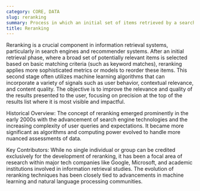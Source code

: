 ```yaml
---
category: CORE, DATA
slug: reranking
summary: Process in which an initial set of items retrieved by a search algorithm is resorted using a secondary criterion or algorithm to better match user expectations or specific criteria.
title: Reranking
---
```


Reranking is a crucial component in information retrieval systems, particularly in search engines and recommender systems. After an initial retrieval phase, where a broad set of potentially relevant items is selected based on basic matching criteria (such as keyword matches), reranking applies more sophisticated metrics or models to reorder these items. This second stage often utilizes machine learning algorithms that can incorporate a variety of signals such as user behavior, contextual relevance, and content quality. The objective is to improve the relevance and quality of the results presented to the user, focusing on precision at the top of the results list where it is most visible and impactful.

Historical Overview: The concept of reranking emerged prominently in the early 2000s with the advancement of search engine technologies and the increasing complexity of user queries and expectations. It became more significant as algorithms and computing power evolved to handle more nuanced assessments of data.

Key Contributors: While no single individual or group can be credited exclusively for the development of reranking, it has been a focal area of research within major tech companies like Google, Microsoft, and academic institutions involved in information retrieval studies. The evolution of reranking techniques has been closely tied to advancements in machine learning and natural language processing communities.